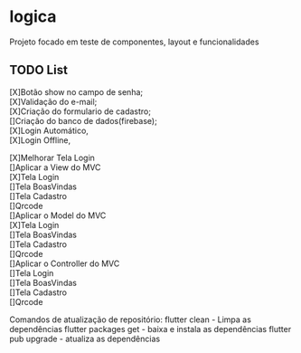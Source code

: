 # logica

Projeto focado em teste de componentes, layout e funcionalidades

## TODO List

[X]Botão show no campo de senha;  
[X]Validação do e-mail;  
[X]Criação do formulario de cadastro;  
[]Criação do banco de dados(firebase);  
    [X]Login Automático,  
        [X]Login Offline,  

[X]Melhorar Tela Login  
[]Aplicar a View do MVC  
    [X]Tela Login  
    []Tela BoasVindas  
    []Tela Cadastro  
    []Qrcode  
[]Aplicar o Model do MVC  
    [X]Tela Login  
    []Tela BoasVindas  
    []Tela Cadastro  
    []Qrcode  
[]Aplicar o Controller do MVC  
    []Tela Login  
    []Tela BoasVindas  
    []Tela Cadastro  
    []Qrcode  



Comandos de atualização de repositório:
flutter clean - Limpa as dependências
flutter packages get - baixa e instala as dependências
flutter pub upgrade - atualiza as dependências